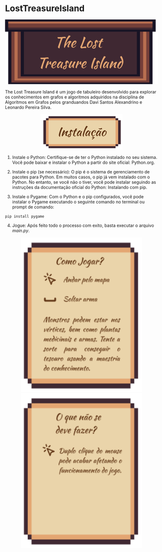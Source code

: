 # LostTreasureIsland

<p align="center">
  <img src="/images/apresentação/The Lost Treadure Island.png" alt="Titulo">
</p>

The Lost Treasure Island é um jogo de tabuleiro desenvolvido para explorar os conhecimentos em grafos e algoritmos adquiridos na disciplina de Algoritmos em Grafos pelos granduandos Davi Santos Alexandrino e Leonardo Pereira Silva.

<p align="center">
  <img src="/images/apresentação/Instalação.png" alt="Instalação">
</p>

1. Instale o Python: Certifique-se de ter o Python instalado no seu sistema. Você pode baixar e instalar o Python a partir do site oficial: Python.org.

2. Instale o pip (se necessário): O pip é o sistema de gerenciamento de pacotes para Python. Em muitos casos, o pip já vem instalado com o Python. No entanto, se você não o tiver, você pode instalar seguindo as instruções da documentação oficial do Python: Instalando com pip.

3. Instale o Pygame: Com o Python e o pip configurados, você pode instalar o Pygame executando o seguinte comando no terminal ou prompt de comando:
``` 
pip install pygame
```
4. Jogue: Após feito todo o processo com exito, basta executar o arquivo *main.py*.

<p align="center">
  <img src="/images/apresentação/Como Jogar.png" width="400" alt="Como jogar">
  <img src="/images/apresentação/O Que Não Se Deve Fazer.png" width="400" alt="O que não se deve fazer">
</p>